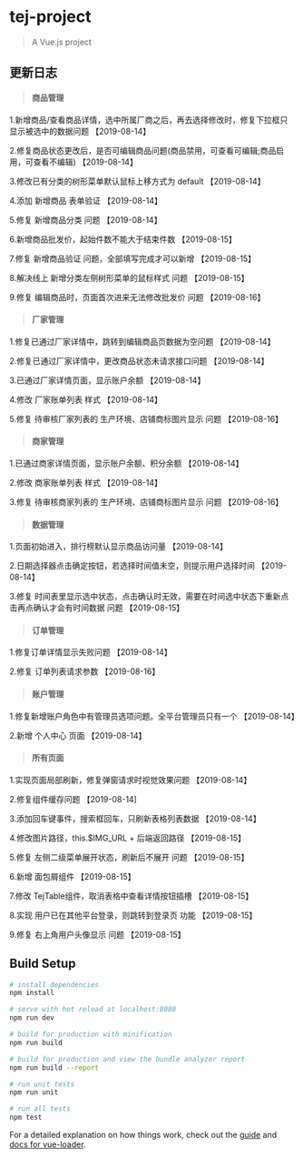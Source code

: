 # tej-project

> A Vue.js project

## 更新日志

> #### 商品管理

1.新增商品/查看商品详情，选中所属厂商之后，再去选择修改时，修复下拉框只显示被选中的数据问题   【2019-08-14】

2.修复商品状态更改后，是否可编辑商品问题(商品禁用，可查看可编辑;商品启用，可查看不编辑)  【2019-08-14】

3.修改已有分类的树形菜单默认鼠标上移方式为 default 【2019-08-14】

4.添加 新增商品 表单验证 【2019-08-14】

5.修复 新增商品分类 问题 【2019-08-14】

6.新增商品批发价，起始件数不能大于结束件数  【2019-08-15】

7.修复 新增商品验证 问题，全部填写完成才可以新增 【2019-08-15】

8.解决线上 新增分类左侧树形菜单的鼠标样式 问题 【2019-08-15】

9.修复 编辑商品时，页面首次进来无法修改批发价 问题 【2019-08-16】

> #### 厂家管理

1.修复已通过厂家详情中，跳转到编辑商品页数据为空问题 【2019-08-14】

2.修复已通过厂家详情中，更改商品状态未请求接口问题 【2019-08-14】

3.已通过厂家详情页面，显示账户余额 【2019-08-14】

4.修改 厂家账单列表 样式 【2019-08-14】

5.修复 待审核厂家列表的 生产环境、店铺商标图片显示 问题 【2019-08-16】

> #### 商家管理

1.已通过商家详情页面，显示账户余额、积分余额 【2019-08-14】

2.修改 商家账单列表 样式 【2019-08-14】

3.修复 待审核商家列表的 生产环境、店铺商标图片显示 问题 【2019-08-16】

> #### 数据管理

1.页面初始进入，排行榜默认显示商品访问量 【2019-08-14】

2.日期选择器点击确定按钮，若选择时间值未空，则提示用户选择时间 【2019-08-14】

3.修复 时间表里显示选中状态，点击确认时无效，需要在时间选中状态下重新点击再点确认才会有时间数据 问题  【2019-08-15】

> #### 订单管理

1.修复订单详情显示失败问题 【2019-08-14】

2.修复 订单列表请求参数 【2019-08-16】

> #### 账户管理

1.修复新增账户角色中有管理员选项问题。全平台管理员只有一个 【2019-08-14】

2.新增 个人中心 页面 【2019-08-14】

> #### 所有页面

1.实现页面局部刷新，修复弹窗请求时视觉效果问题 【2019-08-14】

2.修复组件缓存问题 【2019-08-14]

3.添加回车键事件，搜索框回车，只刷新表格列表数据  【2019-08-14】

4.修改图片路径，this.$IMG_URL + 后端返回路径  【2019-08-15】

5.修复 左侧二级菜单展开状态，刷新后不展开 问题 【2019-08-15】

6.新增 面包屑组件 【2019-08-15】

7.修改 TejTable组件，取消表格中查看详情按钮插槽 【2019-08-15】

8.实现 用户已在其他平台登录，则跳转到登录页 功能 【2019-08-15】

9.修复 右上角用户头像显示 问题 【2019-08-15】

## Build Setup

``` bash
# install dependencies
npm install

# serve with hot reload at localhost:8080
npm run dev

# build for production with minification
npm run build

# build for production and view the bundle analyzer report
npm run build --report

# run unit tests
npm run unit

# run all tests
npm test
```

For a detailed explanation on how things work, check out the [guide](http://vuejs-templates.github.io/webpack/) and [docs for vue-loader](http://vuejs.github.io/vue-loader).


